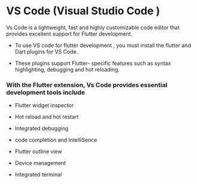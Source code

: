 # VS Code (Visual Studio Code )

Vs Code is a lightweight, fast and highly customizable code editor that provides excellent support for Flutter development.

- To use VS code for flutter development , you must install the flutter and Dart plugins for VS Code. 

- These plugins support Flutter- specific features such as syntax highlighting, debugging and hot reloading.

### With the Flutter extension, Vs Code provides essential development tools include

  - Flutter widget inspector

  - Hot reload and hot restart

  - Integrated debugging 

  - code completion and IntelliSence

  - Flutter outline view 

  - Device management 

  - Integrated terminal